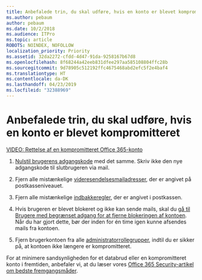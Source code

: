```yaml
---
title: Anbefalede trin, du skal udføre, hvis en konto er blevet kompromitteret
ms.author: pebaum
author: pebaum
ms.date: 10/2/2018
ms.audience: ITPro
ms.topic: article
ROBOTS: NOINDEX, NOFOLLOW
localization_priority: Priority
ms.assetid: 32da2272-cfdd-4d47-91da-9258167b67d8
ms.openlocfilehash: 8f68244a42eeb831dfee297aa585108804ffc28b
ms.sourcegitcommit: 9d78905c512192ffc4675468abd2efc5f2e4baf4
ms.translationtype: HT
ms.contentlocale: da-DK
ms.lasthandoff: 04/23/2019
ms.locfileid: "32388969"
---
```

# <a name="recommended-steps-to-take-if-an-account-is-compromised"></a>Anbefalede trin, du skal udføre, hvis en konto er blevet kompromitteret

[VIDEO: Rettelse af en kompromitteret Office 365-konto](https://www.microsoft.com/videoplayer/embed/RE2jvOb?pid=ocpVideo0-innerdiv-oneplayer&amp;postJsllMsg=true&amp;maskLevel=20&amp;autoplay=true)
  
1. [Nulstil brugerens adgangskode](https://support.office.com/article/7a5d073b-7fae-4aa5-8f96-9ecd041aba9c) med det samme. Skriv ikke den nye adgangskode til slutbrugeren via mail. 
    
2. Fjern alle mistænkelige [videresendelsesmailadresser](https://support.office.com/article/ab5eb117-0f22-4fa7-a662-3a6bdb0add74), der er angivet på postkasseniveauet. 
    
3. Fjern alle mistænkelige [indbakkeregler](https://support.office.com/article/1433E3A0-7FB0-4999-B536-50E05CB67FED), der er angivet i postkassen. 
    
4. Hvis brugeren er blevet blokeret og ikke kan sende mails, skal du [gå til Brugere med begrænset adgang for at fjerne blokeringen af kontoen](https://protection.office.com/?hash=/restrictedusers). Når du har gjort dette, bør der inden for én time igen kunne afsendes mails fra kontoen.
    
5. Fjern brugerkontoen fra alle [administratorrollegrupper](https://support.office.com/article/eac4d046-1afd-4f1a-85fc-8219c79e1504), indtil du er sikker på, at kontoen ikke længere er kompromitteret. 
    
For at minimere sandsynligheden for et databrud eller en kompromitteret konto i fremtiden, anbefaler vi, at du læser vores [Office 365 Security-artikel om bedste fremgangsmåder](https://support.office.com/article/9295e396-e53d-49b9-ae9b-0b5828cdedc3).
  

